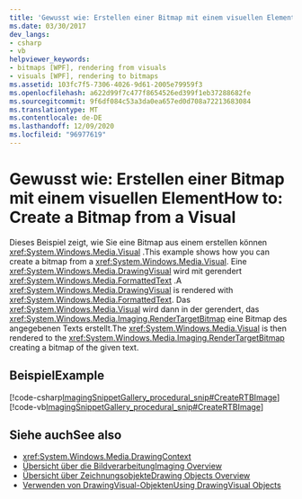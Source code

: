 ```yaml
---
title: 'Gewusst wie: Erstellen einer Bitmap mit einem visuellen Element'
ms.date: 03/30/2017
dev_langs:
- csharp
- vb
helpviewer_keywords:
- bitmaps [WPF], rendering from visuals
- visuals [WPF], rendering to bitmaps
ms.assetid: 103fc7f5-7306-4026-9d61-2005e79959f3
ms.openlocfilehash: a622d99f7c477f8654526ed399f1eb37288682fe
ms.sourcegitcommit: 9f6df084c53a3da0ea657ed0d708a72213683084
ms.translationtype: MT
ms.contentlocale: de-DE
ms.lasthandoff: 12/09/2020
ms.locfileid: "96977619"
---
```

# <a name="how-to-create-a-bitmap-from-a-visual"></a><span data-ttu-id="0f73e-102">Gewusst wie: Erstellen einer Bitmap mit einem visuellen Element</span><span class="sxs-lookup"><span data-stu-id="0f73e-102">How to: Create a Bitmap from a Visual</span></span>
<span data-ttu-id="0f73e-103">Dieses Beispiel zeigt, wie Sie eine Bitmap aus einem erstellen können <xref:System.Windows.Media.Visual> .</span><span class="sxs-lookup"><span data-stu-id="0f73e-103">This example shows how you can create a bitmap from a <xref:System.Windows.Media.Visual>.</span></span> <span data-ttu-id="0f73e-104">Eine <xref:System.Windows.Media.DrawingVisual> wird mit gerendert <xref:System.Windows.Media.FormattedText> .</span><span class="sxs-lookup"><span data-stu-id="0f73e-104">A <xref:System.Windows.Media.DrawingVisual> is rendered with <xref:System.Windows.Media.FormattedText>.</span></span> <span data-ttu-id="0f73e-105">Das <xref:System.Windows.Media.Visual> wird dann in der gerendert, das <xref:System.Windows.Media.Imaging.RenderTargetBitmap> eine Bitmap des angegebenen Texts erstellt.</span><span class="sxs-lookup"><span data-stu-id="0f73e-105">The <xref:System.Windows.Media.Visual> is then rendered to the <xref:System.Windows.Media.Imaging.RenderTargetBitmap> creating a bitmap of the given text.</span></span>  
  
## <a name="example"></a><span data-ttu-id="0f73e-106">Beispiel</span><span class="sxs-lookup"><span data-stu-id="0f73e-106">Example</span></span>  
 [!code-csharp[ImagingSnippetGallery_procedural_snip#CreateRTBImage](~/samples/snippets/csharp/VS_Snippets_Wpf/ImagingSnippetGallery_procedural_snip/CSharp/RenderTargetBitmapExample.cs#creatertbimage)]
 [!code-vb[ImagingSnippetGallery_procedural_snip#CreateRTBImage](~/samples/snippets/visualbasic/VS_Snippets_Wpf/ImagingSnippetGallery_procedural_snip/VB/RenderTargetBitmapExample.vb#creatertbimage)]  
  
## <a name="see-also"></a><span data-ttu-id="0f73e-107">Siehe auch</span><span class="sxs-lookup"><span data-stu-id="0f73e-107">See also</span></span>

- <xref:System.Windows.Media.DrawingContext>
- [<span data-ttu-id="0f73e-108">Übersicht über die Bildverarbeitung</span><span class="sxs-lookup"><span data-stu-id="0f73e-108">Imaging Overview</span></span>](imaging-overview.md)
- [<span data-ttu-id="0f73e-109">Übersicht über Zeichnungsobjekte</span><span class="sxs-lookup"><span data-stu-id="0f73e-109">Drawing Objects Overview</span></span>](drawing-objects-overview.md)
- [<span data-ttu-id="0f73e-110">Verwenden von DrawingVisual-Objekten</span><span class="sxs-lookup"><span data-stu-id="0f73e-110">Using DrawingVisual Objects</span></span>](using-drawingvisual-objects.md)
